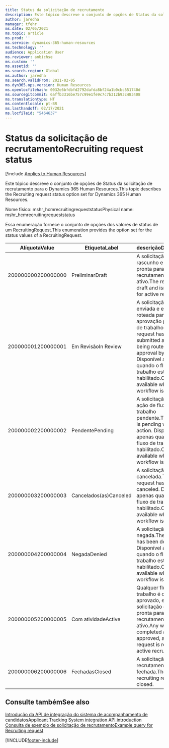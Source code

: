 ```yaml
---
title: Status da solicitação de recrutamento
description: Este tópico descreve o conjunto de opções de Status da solicitação de recrutamento para o Dynamics 365 Human Resources.
author: jaredha
manager: tfehr
ms.date: 02/05/2021
ms.topic: article
ms.prod: ''
ms.service: dynamics-365-human-resources
ms.technology: ''
audience: Application User
ms.reviewer: anbichse
ms.custom: ''
ms.assetid: ''
ms.search.region: Global
ms.author: jaredha
ms.search.validFrom: 2021-02-05
ms.dyn365.ops.version: Human Resources
ms.openlocfilehash: 0032e6bfdbfd2792dafda8bf24a1b0cbc551740d
ms.sourcegitcommit: 6affb3316be757c99e1fe9c7c7b312b93c483408
ms.translationtype: HT
ms.contentlocale: pt-BR
ms.lasthandoff: 02/17/2021
ms.locfileid: "5464637"
---
```

# <a name="recruiting-request-status"></a><span data-ttu-id="a8a2e-103">Status da solicitação de recrutamento</span><span class="sxs-lookup"><span data-stu-id="a8a2e-103">Recruiting request status</span></span>

[!include [Applies to Human Resources](../includes/applies-to-hr.md)]

<span data-ttu-id="a8a2e-104">Este tópico descreve o conjunto de opções de Status da solicitação de recrutamento para o Dynamics 365 Human Resources.</span><span class="sxs-lookup"><span data-stu-id="a8a2e-104">This topic describes the Recruiting request status option set for Dynamics 365 Human Resources.</span></span>

<span data-ttu-id="a8a2e-105">Nome físico: mshr_hcmrecruitingrequeststatus</span><span class="sxs-lookup"><span data-stu-id="a8a2e-105">Physical name: mshr_hcmrecruitingrequeststatus</span></span>

<span data-ttu-id="a8a2e-106">Essa enumeração fornece o conjunto de opções dos valores de status de um RecruitingRequest.</span><span class="sxs-lookup"><span data-stu-id="a8a2e-106">This enumeration provides the option set for the status values of a RecruitingRequest.</span></span>

| <span data-ttu-id="a8a2e-107">Alíquota</span><span class="sxs-lookup"><span data-stu-id="a8a2e-107">Value</span></span> | <span data-ttu-id="a8a2e-108">Etiqueta</span><span class="sxs-lookup"><span data-stu-id="a8a2e-108">Label</span></span> | <span data-ttu-id="a8a2e-109">descrição</span><span class="sxs-lookup"><span data-stu-id="a8a2e-109">Description</span></span> |
| --- | --- | --- |
| <span data-ttu-id="a8a2e-110">200000000</span><span class="sxs-lookup"><span data-stu-id="a8a2e-110">200000000</span></span> | <span data-ttu-id="a8a2e-111">Preliminar</span><span class="sxs-lookup"><span data-stu-id="a8a2e-111">Draft</span></span> | <span data-ttu-id="a8a2e-112">A solicitação está em rascunho e não está pronta para recrutamento ativo.</span><span class="sxs-lookup"><span data-stu-id="a8a2e-112">The request is in draft and isn't ready for active recruiting.</span></span> |
| <span data-ttu-id="a8a2e-113">200000001</span><span class="sxs-lookup"><span data-stu-id="a8a2e-113">200000001</span></span> | <span data-ttu-id="a8a2e-114">Em Revisão</span><span class="sxs-lookup"><span data-stu-id="a8a2e-114">In Review</span></span> | <span data-ttu-id="a8a2e-115">A solicitação foi enviada e está sendo roteada para aprovação por fluxo de trabalho.</span><span class="sxs-lookup"><span data-stu-id="a8a2e-115">The request has been submitted and is being routed for approval by workflow.</span></span> <span data-ttu-id="a8a2e-116">Disponível apenas quando o fluxo de trabalho está habilitado.</span><span class="sxs-lookup"><span data-stu-id="a8a2e-116">Only available when workflow is enabled.</span></span> |
| <span data-ttu-id="a8a2e-117">200000002</span><span class="sxs-lookup"><span data-stu-id="a8a2e-117">200000002</span></span> | <span data-ttu-id="a8a2e-118">Pendente</span><span class="sxs-lookup"><span data-stu-id="a8a2e-118">Pending</span></span> | <span data-ttu-id="a8a2e-119">A solicitação é uma ação de fluxo de trabalho pendente.</span><span class="sxs-lookup"><span data-stu-id="a8a2e-119">The request is pending workflow action.</span></span> <span data-ttu-id="a8a2e-120">Disponível apenas quando o fluxo de trabalho está habilitado.</span><span class="sxs-lookup"><span data-stu-id="a8a2e-120">Only available when workflow is enabled.</span></span> |
| <span data-ttu-id="a8a2e-121">200000003</span><span class="sxs-lookup"><span data-stu-id="a8a2e-121">200000003</span></span> | <span data-ttu-id="a8a2e-122">Cancelados(as)</span><span class="sxs-lookup"><span data-stu-id="a8a2e-122">Canceled</span></span> | <span data-ttu-id="a8a2e-123">A solicitação foi cancelada.</span><span class="sxs-lookup"><span data-stu-id="a8a2e-123">The request has been canceled.</span></span> <span data-ttu-id="a8a2e-124">Disponível apenas quando o fluxo de trabalho está habilitado.</span><span class="sxs-lookup"><span data-stu-id="a8a2e-124">Only available when workflow is enabled.</span></span> |
| <span data-ttu-id="a8a2e-125">200000004</span><span class="sxs-lookup"><span data-stu-id="a8a2e-125">200000004</span></span> | <span data-ttu-id="a8a2e-126">Negada</span><span class="sxs-lookup"><span data-stu-id="a8a2e-126">Denied</span></span> | <span data-ttu-id="a8a2e-127">A solicitação foi negada.</span><span class="sxs-lookup"><span data-stu-id="a8a2e-127">The request has been denied.</span></span> <span data-ttu-id="a8a2e-128">Disponível apenas quando o fluxo de trabalho está habilitado.</span><span class="sxs-lookup"><span data-stu-id="a8a2e-128">Only available when workflow is enabled.</span></span> |
| <span data-ttu-id="a8a2e-129">200000005</span><span class="sxs-lookup"><span data-stu-id="a8a2e-129">200000005</span></span> | <span data-ttu-id="a8a2e-130">Com atividade</span><span class="sxs-lookup"><span data-stu-id="a8a2e-130">Active</span></span> | <span data-ttu-id="a8a2e-131">Qualquer fluxo de trabalho é concluído e aprovado, e a solicitação está pronta para o recrutamento ativo.</span><span class="sxs-lookup"><span data-stu-id="a8a2e-131">Any workflow is completed and approved, and the request is ready for active recruiting.</span></span> |
| <span data-ttu-id="a8a2e-132">200000006</span><span class="sxs-lookup"><span data-stu-id="a8a2e-132">200000006</span></span> | <span data-ttu-id="a8a2e-133">Fechadas</span><span class="sxs-lookup"><span data-stu-id="a8a2e-133">Closed</span></span> | <span data-ttu-id="a8a2e-134">A solicitação de recrutamento está fechada.</span><span class="sxs-lookup"><span data-stu-id="a8a2e-134">The recruiting request is closed.</span></span> |

## <a name="see-also"></a><span data-ttu-id="a8a2e-135">Consulte também</span><span class="sxs-lookup"><span data-stu-id="a8a2e-135">See also</span></span>

[<span data-ttu-id="a8a2e-136">Introdução da API de integração do sistema de acompanhamento de candidatos</span><span class="sxs-lookup"><span data-stu-id="a8a2e-136">Applicant Tracking System integration API introduction</span></span>](hr-admin-integration-ats-api-introduction.md)<br>
[<span data-ttu-id="a8a2e-137">Consulta de exemplo de solicitação de recrutamento</span><span class="sxs-lookup"><span data-stu-id="a8a2e-137">Example query for Recruiting request</span></span>](hr-admin-integration-ats-api-recruiting-request-example-query.md)


[!INCLUDE[footer-include](../includes/footer-banner.md)]